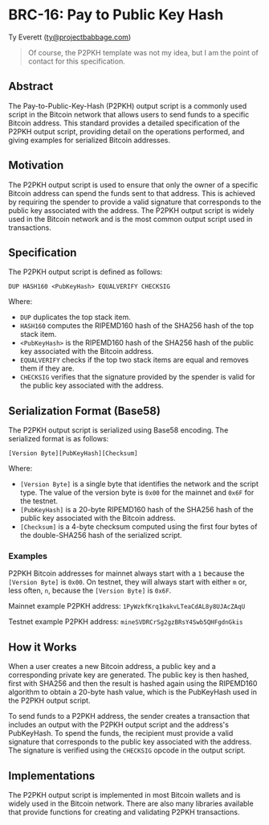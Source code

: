 # BRC-16: Pay to Public Key Hash

Ty Everett (ty@projectbabbage.com)

> Of course, the P2PKH template was not my idea, but I am the point of contact for this specification.

## Abstract

The Pay-to-Public-Key-Hash (P2PKH) output script is a commonly used script in the Bitcoin network that allows users to send funds to a specific Bitcoin address. This standard provides a detailed specification of the P2PKH output script, providing detail on the operations performed, and giving examples for serialized Bitcoin addresses.

## Motivation

The P2PKH output script is used to ensure that only the owner of a specific Bitcoin address can spend the funds sent to that address. This is achieved by requiring the spender to provide a valid signature that corresponds to the public key associated with the address. The P2PKH output script is widely used in the Bitcoin network and is the most common output script used in transactions.

## Specification

The P2PKH output script is defined as follows:

```
DUP HASH160 <PubKeyHash> EQUALVERIFY CHECKSIG
```

Where:

- `DUP` duplicates the top stack item.
- `HASH160` computes the RIPEMD160 hash of the SHA256 hash of the top stack item.
- `<PubKeyHash>` is the RIPEMD160 hash of the SHA256 hash of the public key associated with the Bitcoin address.
- `EQUALVERIFY` checks if the top two stack items are equal and removes them if they are.
- `CHECKSIG` verifies that the signature provided by the spender is valid for the public key associated with the address.

## Serialization Format (Base58)

The P2PKH output script is serialized using Base58 encoding. The serialized format is as follows:

```
[Version Byte][PubKeyHash][Checksum]
```

Where:

- `[Version Byte]` is a single byte that identifies the network and the script type. The value of the version byte is `0x00` for the mainnet and `0x6F` for the testnet.
- `[PubKeyHash]` is a 20-byte RIPEMD160 hash of the SHA256 hash of the public key associated with the Bitcoin address.
- `[Checksum]` is a 4-byte checksum computed using the first four bytes of the double-SHA256 hash of the serialized script.

### Examples

P2PKH Bitcoin addresses for mainnet always start with a `1` because the `[Version Byte]` is `0x00`. On testnet, they will always start with either `m` or, less often, `n`, because the `[Version Byte]` is `0x6F`.

Mainnet example P2PKH address: `1PyWzkfKrq1kakvLTeaCdAL8y8UJAcZAqU`

Testnet example P2PKH address: `mineSVDRCrSg2gzBRsY4Swb5QHFgdnGkis`

## How it Works

When a user creates a new Bitcoin address, a public key and a corresponding private key are generated. The public key is then hashed, first with SHA256 and then the result is hashed again using the RIPEMD160 algorithm to obtain a 20-byte hash value, which is the PubKeyHash used in the P2PKH output script.

To send funds to a P2PKH address, the sender creates a transaction that includes an output with the P2PKH output script and the address's PubKeyHash. To spend the funds, the recipient must provide a valid signature that corresponds to the public key associated with the address. The signature is verified using the `CHECKSIG` opcode in the output script.

## Implementations

The P2PKH output script is implemented in most Bitcoin wallets and is widely used in the Bitcoin network. There are also many libraries available that provide functions for creating and validating P2PKH transactions.
